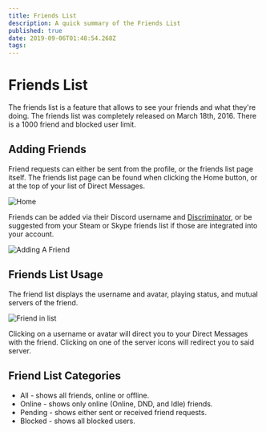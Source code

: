 ```yaml
---
title: Friends List
description: A quick summary of the Friends List
published: true
date: 2019-09-06T01:48:54.268Z
tags: 
---
```


# Friends List
The friends list is a feature that allows to see your friends and what they're doing. The friends list was completely released on March 18th, 2016. There is a 1000 friend and blocked user limit.

## Adding Friends
Friend requests can either be sent from the profile, or the friends list page itself. The friends list page can be found when clicking the Home button, or at the top of your list of Direct Messages. 

![Home](https://raw.githubusercontent.com/DiscordiaWiki/wiki/master/uploads/direct-messages/home.png "Home")

Friends can be added via their Discord username and [Discriminator](https://discordia.me/discriminator), or be suggested from your Steam or Skype friends list if those are integrated into your account. 

![Adding A Friend](https://raw.githubusercontent.com/DiscordiaWiki/wiki/master/uploads/friends-list/adding-a-friend.png "Adding a friend")

## Friends List Usage
The friend list displays the username and avatar, playing status, and mutual servers of the friend. 

![Friend in list](https://raw.githubusercontent.com/DiscordiaWiki/wiki/master/uploads/aftrebh.png "Friend in list")

Clicking on a username or avatar will direct you to your Direct Messages with the friend. Clicking on one of the server icons will redirect you to said server.

## Friend List Categories

* All - shows all friends, online or offline.
* Online - shows only online (Online, DND, and Idle) friends.
* Pending - shows either sent or received friend requests.
* Blocked - shows all blocked users.
